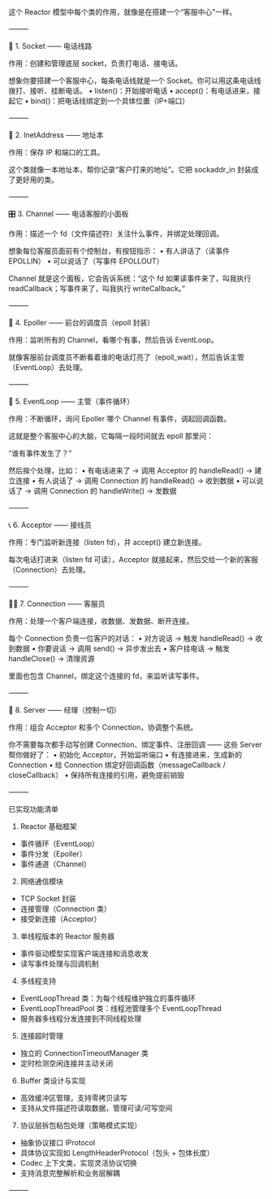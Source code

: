 这个 Reactor 模型中每个类的作用，就像是在搭建一个“客服中心”一样。

⸻

🧱 1. Socket —— 电话线路

作用：创建和管理底层 socket，负责打电话、接电话。

想象你要搭建一个客服中心，每条电话线就是一个 Socket。你可以用这条电话线拨打、接听、挂断电话。
•	listen()：开始接听电话
•	accept()：有电话进来，接起它
•	bind()：把电话线绑定到一个具体位置（IP+端口）

⸻

🧭 2. InetAddress —— 地址本

作用：保存 IP 和端口的工具。

这个类就像一本地址本，帮你记录“客户打来的地址”。它把 sockaddr_in 封装成了更好用的类。

⸻

🎛️ 3. Channel —— 电话客服的小面板

作用：描述一个 fd（文件描述符）关注什么事件，并绑定处理回调。

想象每位客服员面前有个控制台，有按钮指示：
•	有人讲话了（读事件 EPOLLIN）
•	可以说话了（写事件 EPOLLOUT）

Channel 就是这个面板，它会告诉系统：“这个 fd 如果读事件来了，叫我执行 readCallback；写事件来了，叫我执行 writeCallback。”

⸻

🧼 4. Epoller —— 前台的调度员（epoll 封装）

作用：监听所有的 Channel，看哪个有事，然后告诉 EventLoop。

就像客服前台调度员不断看着谁的电话灯亮了（epoll_wait），然后告诉主管（EventLoop）去处理。

⸻

🔁 5. EventLoop —— 主管（事件循环）

作用：不断循环，询问 Epoller 哪个 Channel 有事件，调起回调函数。

这就是整个客服中心的大脑，它每隔一段时间就去 epoll 那里问：

“谁有事件发生了？”

然后挨个处理，比如：
•	有电话进来了 → 调用 Acceptor 的 handleRead() → 建立连接
•	有人说话了 → 调用 Connection 的 handleRead() → 收到数据
•	可以说话了 → 调用 Connection 的 handleWrite() → 发数据

⸻

📞 6. Acceptor —— 接线员

作用：专门监听新连接（listen fd），并 accept() 建立新连接。

每次电话打进来（listen fd 可读），Acceptor 就接起来，然后交给一个新的客服（Connection）去处理。

⸻

👩‍💼 7. Connection —— 客服员

作用：处理一个客户端连接，收数据、发数据、断开连接。

每个 Connection 负责一位客户的对话：
•	对方说话 → 触发 handleRead() → 收到数据
•	你要说话 → 调用 send() → 异步发出去
•	客户挂电话 → 触发 handleClose() → 清理资源

里面也包含 Channel，绑定这个连接的 fd，来监听读写事件。

⸻

🧩 8. Server —— 经理（控制一切）

作用：组合 Acceptor 和多个 Connection，协调整个系统。

你不需要每次都手动写创建 Connection、绑定事件、注册回调 —— 这些 Server 帮你做好了：
•	初始化 Acceptor，开始监听端口
•	有连接进来，生成新的 Connection
•	给 Connection 绑定好回调函数（messageCallback / closeCallback）
•	保持所有连接的引用，避免提前销毁

⸻


已实现功能清单
1.	Reactor 基础框架
-	事件循环（EventLoop）
-	事件分发（Epoller）
-	事件通道（Channel）
2.	网络通信模块
-	TCP Socket 封装
-	连接管理（Connection 类）
-	接受新连接（Acceptor）
3.	单线程版本的 Reactor 服务器
-	事件驱动模型实现客户端连接和消息收发
-	读写事件处理与回调机制
4.	多线程支持
-	EventLoopThread 类：为每个线程维护独立的事件循环
-	EventLoopThreadPool 类：线程池管理多个 EventLoopThread
-	服务器多线程分发连接到不同线程处理
5.	连接超时管理
-	独立的 ConnectionTimeoutManager 类
-	定时检测空闲连接并主动关闭
6.	Buffer 类设计与实现
-	高效缓冲区管理，支持零拷贝读写
-	支持从文件描述符读取数据，管理可读/可写空间
7.	协议层拆包粘包处理（策略模式实现）
-	抽象协议接口 IProtocol
-	具体协议实现如 LengthHeaderProtocol（包头 + 包体长度）
-	Codec 上下文类，实现灵活协议切换
-	支持消息完整解析和业务层解耦

⸻


